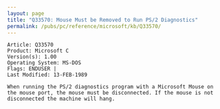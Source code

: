 ```yaml
---
layout: page
title: "Q33570: Mouse Must be Removed to Run PS/2 Diagnostics"
permalink: /pubs/pc/reference/microsoft/kb/Q33570/
---
```


	Article: Q33570
	Product: Microsoft C
	Version(s): 1.00
	Operating System: MS-DOS
	Flags: ENDUSER |
	Last Modified: 13-FEB-1989
	
	When running the PS/2 diagnostics program with a Microsoft Mouse on
	the mouse port, the mouse must be disconnected. If the mouse is not
	disconnected the machine will hang.
